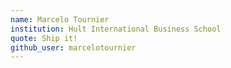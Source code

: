 ```yaml
---
name: Marcelo Tournier
institution: Hult International Business School
quote: Ship it!
github_user: marcelotournier
---
```

